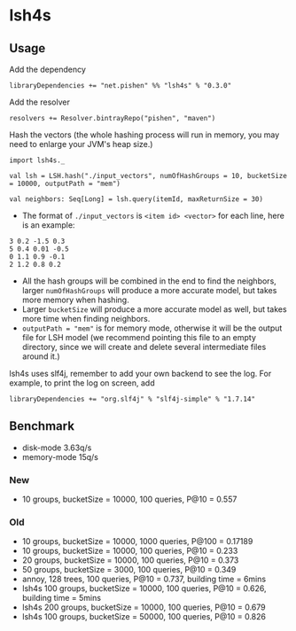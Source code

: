 # lsh4s

## Usage
Add the dependency
```
libraryDependencies += "net.pishen" %% "lsh4s" % "0.3.0"
```
Add the resolver
```
resolvers += Resolver.bintrayRepo("pishen", "maven")
```
Hash the vectors (the whole hashing process will run in memory, you may need to enlarge your JVM's heap size.)
```
import lsh4s._

val lsh = LSH.hash("./input_vectors", numOfHashGroups = 10, bucketSize = 10000, outputPath = "mem")

val neighbors: Seq[Long] = lsh.query(itemId, maxReturnSize = 30)
```
* The format of `./input_vectors` is `<item id> <vector>` for each line, here is an example:
```
3 0.2 -1.5 0.3
5 0.4 0.01 -0.5
0 1.1 0.9 -0.1
2 1.2 0.8 0.2
```
* All the hash groups will be combined in the end to find the neighbors, larger `numOfHashGroups` will produce a more accurate model, but takes more memory when hashing.
* Larger `bucketSize` will produce a more accurate model as well, but takes more time when finding neighbors.
* `outputPath = "mem"` is for memory mode, otherwise it will be the output file for LSH model (we recommend pointing this file to an empty directory, since we will create and delete several intermediate files around it.)

lsh4s uses slf4j, remember to add your own backend to see the log. For example, to print the log on screen, add
```
libraryDependencies += "org.slf4j" % "slf4j-simple" % "1.7.14"
```

## Benchmark
* disk-mode 3.63q/s
* memory-mode 15q/s

### New
* 10 groups, bucketSize = 10000, 100 queries, P@10 = 0.557

### Old
* 10 groups, bucketSize = 10000, 1000 queries, P@100 = 0.17189
* 10 groups, bucketSize = 10000, 100 queries, P@10 = 0.233
* 20 groups, bucketSize = 10000, 100 queries, P@10 = 0.373
* 50 groups, bucketSize = 3000, 100 queries, P@10 = 0.349
* annoy, 128 trees, 100 queries, P@10 = 0.737, building time = 6mins
* lsh4s 100 groups, bucketSize = 10000, 100 queries, P@10 = 0.626, building time = 5mins
* lsh4s 200 groups, bucketSize = 10000, 100 queries, P@10 = 0.679
* lsh4s 100 groups, bucketSize = 50000, 100 queries, P@10 = 0.826
